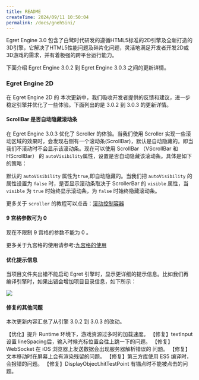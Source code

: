 ```yaml
---
title: README
createTime: 2024/09/11 10:50:04
permalink: /docs/gneh5ini/
---
```

Egret Engine 3.0 包含了白鹭时代研发的遵循HTML5标准的2D引擎及全新打造的3D引擎，它解决了HTML5性能问题及碎片化问题，灵活地满足开发者开发2D或3D游戏的需求，并有着极强的跨平台运行能力。

下面介绍 Egret Engine 3.0.2 到 Egret Engine 3.0.3 之间的更新详情。

### Egret Engine 2D

在 Egret Engine 2D 的 本次更新中，我们吸收开发者提供的反馈和建议，进一步稳定引擎并优化了一些体验。下面列出的是 3.0.2 到 3.0.3 的更新详情。

#### ScrollBar 是否自动隐藏滚动条

在 Egret Engine 3.0.3 优化了 Scroller 的体验。当我们使用 Scroller 实现一些滚动区域的效果时，会发现右侧有一个滚动条(ScrollBar)，默认是自动隐藏的。即当我们不滚动时不会显示该滚动条。现在可以使用 ScrollBar （VScrollBar 和 HScrollBar） 的 `autoVisibility`属性，设置是否自动隐藏该滚动条。具体是如下的策略：

默认的 `autoVisibility` 属性为`true`,即自动隐藏的。当我们把 `autoVisibility` 的属性设置为 `false` 时，是否显示滚动条取决于 ScrollerBar 的 `visible` 属性，当 `visible` 为 `true` 时始终显示滚动条，为 `false` 时始终隐藏滚动条。

更多关于 `scroller` 的教程可以点击：[滚动控制容器](http://edn.egret.com/cn/docs/page/611#滚动条显示策略)

#### 9 宫格参数可为 0

现在不限制 9 宫格的参数不能为 0 。

更多关于九宫格的使用请参考:[九宫格的使用](http://edn.egret.com/cn/docs/page/133)

#### 优化提示信息

当项目文件夹出错不能启动 Egret 引擎时，显示更详细的提示信息。比如我们再编译引擎时，如果出错会增加项目目录信息，如下所示：

![](56ca77219889c.PNG)

#### 修复的其他问题

本次更新内容汇总了从引擎 3.0.2 到 3.0.3 的改动。

【优化】提升 Runtime 环境下，游戏资源过多时的加载速度。
【修复】textInput 设置 lineSpacing后，输入时候光标位置会往上跳一下的问题。
【修复】WebSocket 在 iOS 浏览器上发送数据会出现服务器解析错误的 问题。
【修复】文本移动时在屏幕上会有渲染残留的问题。
【修复】第三方库使用 ES5 编译时，会报错的问题。
【修复】DisplayObject.hitTestPoint 有锚点时不能被点击的问题。
